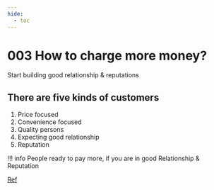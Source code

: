```yaml
---
hide:
  - toc
---
```


# 003 How to charge more money?

Start building good relationship & reputations

## There are five kinds of customers
1. Price focused
2. Convenience focused
3. Quality persons
4. Expecting good relationship
5. Reputation

!!! info
    People ready to pay more, if you are in good Relationship & Reputation

[Ref](https://www.instagram.com/p/CEYqyh3AWb5/?utm_source=ig_web_copy_link)